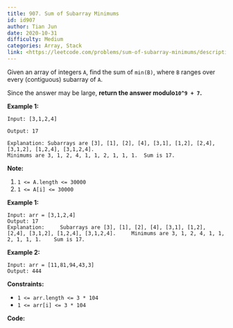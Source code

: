 ```yaml
---
title: 907. Sum of Subarray Minimums
id: id907
author: Tian Jun
date: 2020-10-31
difficulty: Medium
categories: Array, Stack
link: <https://leetcode.com/problems/sum-of-subarray-minimums/description/>
---
```


Given an array of integers `A`, find the sum of `min(B)`, where `B` ranges
over every (contiguous) subarray of `A`.

Since the answer may be large, **return the answer modulo`10^9 + 7`.**



**Example 1:**
            
	Input: [3,1,2,4]    
	Output: 17    
	Explanation: Subarrays are [3], [1], [2], [4], [3,1], [1,2], [2,4], [3,1,2], [1,2,4], [3,1,2,4].     Minimums are 3, 1, 2, 4, 1, 1, 2, 1, 1, 1.  Sum is 17.



**Note:**

  1. `1 <= A.length <= 30000`
  2. `1 <= A[i] <= 30000`





**Example 1:**
            
	Input: arr = [3,1,2,4]    
	Output: 17    
	Explanation:     Subarrays are [3], [1], [2], [4], [3,1], [1,2], [2,4], [3,1,2], [1,2,4], [3,1,2,4].     Minimums are 3, 1, 2, 4, 1, 1, 2, 1, 1, 1.    Sum is 17.    

**Example 2:**
            
	Input: arr = [11,81,94,43,3]    
	Output: 444    



**Constraints:**

  * `1 <= arr.length <= 3 * 104`
  * `1 <= arr[i] <= 3 * 104`


**Code:**
